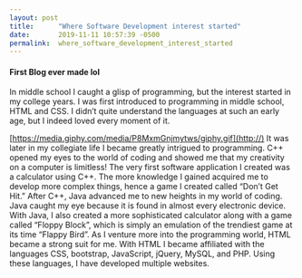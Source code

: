```yaml
---
layout: post
title:      "Where Software Development interest started"
date:       2019-11-11 10:57:39 -0500
permalink:  where_software_development_interest_started
---
```


#### First Blog ever made lol

In middle school I caught a glisp of programming, but the interest started in my college years. I was first introduced to programming in middle school, HTML and CSS. I didn’t quite understand the languages at such an early age, but I indeed loved every moment of it.

[https://media.giphy.com/media/P8MxmGnjmytws/giphy.gif](http://)
It was later in my collegiate life I became greatly intrigued to programming. C++ opened my eyes to the world of coding and showed me that my creativity on a computer is limitless! The very first software application I created was a calculator using C++. The more knowledge I gained acquired me to develop more complex things, hence a game I created called “Don’t Get Hit.” After C++, Java advanced me to new heights in my world of coding. Java caught my eye because it is found in almost every electronic device. With Java, I also created a more sophisticated calculator along with a game called “Floppy Block”, which is simply an emulation of the trendiest game at its time “Flappy Bird”. As I venture more into the programming world, HTML became a strong suit for me. With HTML I became affiliated with the languages CSS, bootstrap, JavaScript, jQuery, MySQL, and PHP. Using these languages, I have developed multiple websites. 


